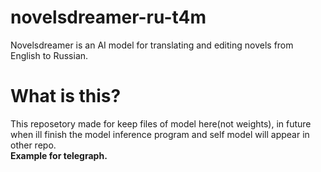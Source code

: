 # novelsdreamer-ru-t4m
Novelsdreamer is an AI model for translating and editing novels from English to Russian.

# What is this?
This reposetory made for keep files of model here(not weights), in future when ill finish the model inference program and self model will appear in other repo.<br>
<b>Example for telegraph.</b>
